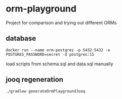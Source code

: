 # orm-playground

Project for comparison and trying out different ORMs

## database
```
docker run --name orm-postgres -p 5432:5432 -e POSTGRES_PASSWORD=secret -d postgres:15
```
load scripts from schema.sql and data.sql manually

## jooq regeneration

```
./gradlew generateOrmPlaygroundJooq
```